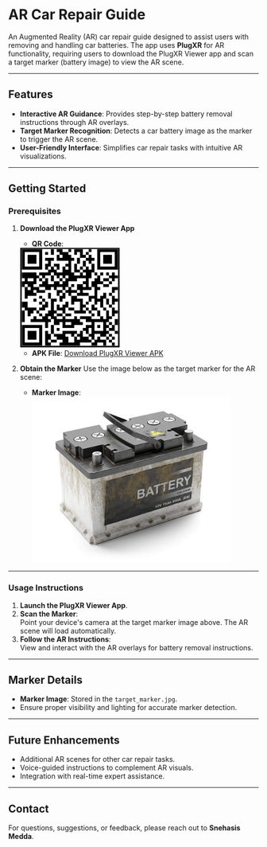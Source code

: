 # AR Car Repair Guide

An Augmented Reality (AR) car repair guide designed to assist users with removing and handling car batteries. The app uses **PlugXR** for AR functionality, requiring users to download the PlugXR Viewer app and scan a target marker (battery image) to view the AR scene.

---

## Features
- **Interactive AR Guidance**: Provides step-by-step battery removal instructions through AR overlays.
- **Target Marker Recognition**: Detects a car battery image as the marker to trigger the AR scene.
- **User-Friendly Interface**: Simplifies car repair tasks with intuitive AR visualizations.

---

## Getting Started

### Prerequisites
1. **Download the PlugXR Viewer App**  
     - **QR Code**:  
     <img src="plugxr_qr.png" alt="PlugXR Viewer QR Code" width="200">  
   
   - **APK File**: [Download PlugXR Viewer APK](https://drive.google.com/file/d/1wnKjAxr_WiKEwi3bhQ0unhtZgH1Kzmuw/view?usp=drive_link)

2. **Obtain the Marker**
   Use the image below as the target marker for the AR scene:  

   - **Marker Image**:  
     <img src="target_marker.jpg" alt="Car Battery Marker" width="400">
     
---

### Usage Instructions
1. **Launch the PlugXR Viewer App**.
2. **Scan the Marker**:  
   Point your device's camera at the target marker image above. The AR scene will load automatically.
3. **Follow the AR Instructions**:  
   View and interact with the AR overlays for battery removal instructions.

---

## Marker Details
- **Marker Image**: Stored in the `target_marker.jpg`.
- Ensure proper visibility and lighting for accurate marker detection.

---

## Future Enhancements
- Additional AR scenes for other car repair tasks.
- Voice-guided instructions to complement AR visuals.
- Integration with real-time expert assistance.

---

## Contact
For questions, suggestions, or feedback, please reach out to **Snehasis Medda**.
